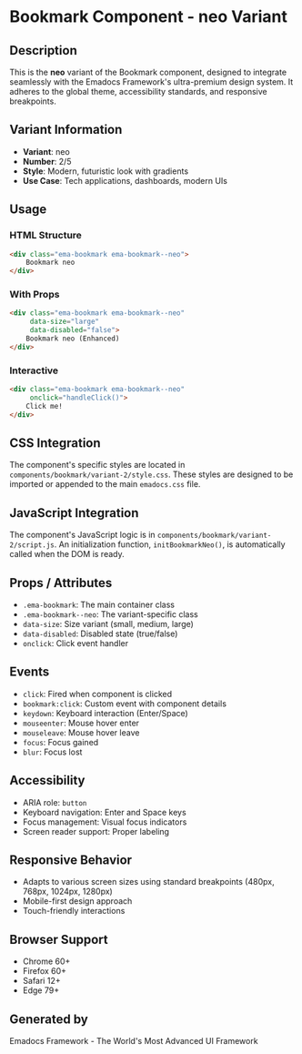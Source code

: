 # Bookmark Component - neo Variant

## Description
This is the **neo** variant of the Bookmark component, designed to integrate seamlessly with the Emadocs Framework's ultra-premium design system. It adheres to the global theme, accessibility standards, and responsive breakpoints.

## Variant Information
- **Variant**: neo
- **Number**: 2/5
- **Style**: Modern, futuristic look with gradients
- **Use Case**: Tech applications, dashboards, modern UIs

## Usage

### HTML Structure
```html
<div class="ema-bookmark ema-bookmark--neo">
    Bookmark neo
</div>
```

### With Props
```html
<div class="ema-bookmark ema-bookmark--neo" 
     data-size="large" 
     data-disabled="false">
    Bookmark neo (Enhanced)
</div>
```

### Interactive
```html
<div class="ema-bookmark ema-bookmark--neo" 
     onclick="handleClick()">
    Click me!
</div>
```

## CSS Integration
The component's specific styles are located in `components/bookmark/variant-2/style.css`. These styles are designed to be imported or appended to the main `emadocs.css` file.

## JavaScript Integration
The component's JavaScript logic is in `components/bookmark/variant-2/script.js`. An initialization function, `initBookmarkNeo()`, is automatically called when the DOM is ready.

## Props / Attributes
- `.ema-bookmark`: The main container class
- `.ema-bookmark--neo`: The variant-specific class
- `data-size`: Size variant (small, medium, large)
- `data-disabled`: Disabled state (true/false)
- `onclick`: Click event handler

## Events
- `click`: Fired when component is clicked
- `bookmark:click`: Custom event with component details
- `keydown`: Keyboard interaction (Enter/Space)
- `mouseenter`: Mouse hover enter
- `mouseleave`: Mouse hover leave
- `focus`: Focus gained
- `blur`: Focus lost

## Accessibility
- ARIA role: `button`
- Keyboard navigation: Enter and Space keys
- Focus management: Visual focus indicators
- Screen reader support: Proper labeling

## Responsive Behavior
- Adapts to various screen sizes using standard breakpoints (480px, 768px, 1024px, 1280px)
- Mobile-first design approach
- Touch-friendly interactions

## Browser Support
- Chrome 60+
- Firefox 60+
- Safari 12+
- Edge 79+

## Generated by
Emadocs Framework - The World's Most Advanced UI Framework
